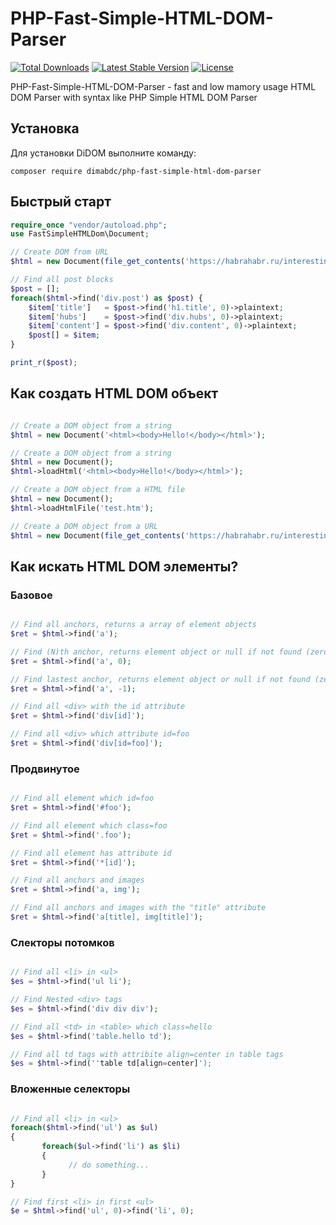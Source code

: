 # PHP-Fast-Simple-HTML-DOM-Parser

[![Total Downloads](https://poser.pugx.org/dimabdc/php-fast-simple-html-dom-parser/downloads)](https://packagist.org/packages/dimabdc/php-fast-simple-html-dom-parser)
[![Latest Stable Version](https://poser.pugx.org/dimabdc/php-fast-simple-html-dom-parser/v/stable)](https://packagist.org/packages/dimabdc/php-fast-simple-html-dom-parser)
[![License](https://poser.pugx.org/dimabdc/php-fast-simple-html-dom-parser/license)](https://packagist.org/packages/dimabdc/php-fast-simple-html-dom-parser)

PHP-Fast-Simple-HTML-DOM-Parser - fast and low mamory usage HTML DOM Parser with syntax like PHP Simple HTML DOM Parser

## Установка

Для установки DiDOM выполните команду:

    composer require dimabdc/php-fast-simple-html-dom-parser

## Быстрый старт

```php    
require_once "vendor/autoload.php";
use FastSimpleHTMLDom\Document;

// Create DOM from URL
$html = new Document(file_get_contents('https://habrahabr.ru/interesting/'));

// Find all post blocks
$post = [];
foreach($html->find('div.post') as $post) {
    $item['title']   = $post->find('h1.title', 0)->plaintext;
    $item['hubs']    = $post->find('div.hubs', 0)->plaintext;
    $item['content'] = $post->find('div.content', 0)->plaintext;
    $post[] = $item;
}

print_r($post);
```

## Как создать HTML DOM объект

```php    

// Create a DOM object from a string
$html = new Document('<html><body>Hello!</body></html>');

// Create a DOM object from a string
$html = new Document();
$html->loadHtml('<html><body>Hello!</body></html>');

// Create a DOM object from a HTML file
$html = new Document();
$html->loadHtmlFile('test.htm');

// Create a DOM object from a URL
$html = new Document(file_get_contents('https://habrahabr.ru/interesting/'));
```

## Как искать HTML DOM элементы?

### Базовое

```php    

// Find all anchors, returns a array of element objects
$ret = $html->find('a');

// Find (N)th anchor, returns element object or null if not found (zero based)
$ret = $html->find('a', 0);

// Find lastest anchor, returns element object or null if not found (zero based)
$ret = $html->find('a', -1); 

// Find all <div> with the id attribute
$ret = $html->find('div[id]');

// Find all <div> which attribute id=foo
$ret = $html->find('div[id=foo]'); 
```

### Продвинутое

```php    

// Find all element which id=foo
$ret = $html->find('#foo');

// Find all element which class=foo
$ret = $html->find('.foo');

// Find all element has attribute id
$ret = $html->find('*[id]'); 

// Find all anchors and images 
$ret = $html->find('a, img'); 

// Find all anchors and images with the "title" attribute
$ret = $html->find('a[title], img[title]');
```

### Слекторы потомков

```php    

// Find all <li> in <ul> 
$es = $html->find('ul li');

// Find Nested <div> tags
$es = $html->find('div div div'); 

// Find all <td> in <table> which class=hello 
$es = $html->find('table.hello td');

// Find all td tags with attribite align=center in table tags 
$es = $html->find(''table td[align=center]');
```

### Вложенные селекторы

```php    

// Find all <li> in <ul> 
foreach($html->find('ul') as $ul) 
{
       foreach($ul->find('li') as $li) 
       {
             // do something...
       }
}

// Find first <li> in first <ul> 
$e = $html->find('ul', 0)->find('li', 0);
```


